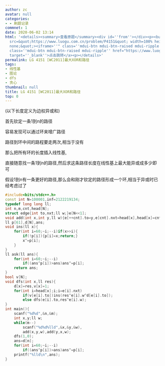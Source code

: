 ```yaml
---
author: zc
avatar: null
categories:
- - 刷题记录
commnet: 1
date: 2020-06-02 13:14
html: '<details><summary>查看原题</summary><div id=''from''></div><p><button onclick="document.getElementById(''from'').innerHTML=''<iframe
  src=&quot;https://www.luogu.com.cn/problem/P4151&quot; width=100% height=800px style=&quot;border:
  none;&quot;><iframe>''" class=''mdui-btn mdui-btn-raised mdui-ripple''>点击加载</button><a
  class=''mdui-btn mdui-btn-raised mdui-ripple'' href="https://www.luogu.com.cn/problem/P4151"
  target=''_blank''>点击跳转</a><p></details>'
permalink: LG 4151 [WC2011]最大XOR和路径
tags:
- 线性基
- 图论
- dfs
- 贪心
thumbnail: null
title: LG 4151 [WC2011]最大XOR和路径
top: 0
---
```

(以下长度定义为边权异或和)

首先钦定一条1到n的路径

容易发现可以通过环来增广路径

路径到环中间的路程要走两次,相当于没有

那么把所有环的长度插入线性基,

直接随意找一条1到n的路径,然后求这条路径长度在线性基上最大能异或成多少即可

假设1到n有一条更好的路径,那么会和刚才钦定的路径形成一个环,相当于异或时已经考虑过了

```cpp
#include<bits/stdc++.h>
const int N=100001,inf=2122219134;
typedef long long ll;
int n,m,cnt,head[N];
struct edge{int to,nxt;ll w;}e[N<<1];
void add(int x,int y,ll w){e[++cnt].to=y,e[cnt].nxt=head[x],head[x]=cnt;e[cnt].w=w;}
ll p[61],d[N],ans;
void ins(ll x){
    for(int i=60;~i;--i)if(x>>i){
        if(!p[i]){p[i]=x;return;}
        x^=p[i];
    }
}
ll ask(ll ans){
    for(int i=60;~i;--i)
        if((ans^p[i])>ans)ans^=p[i];
    return ans;
}
bool v[N];
void dfs(int x,ll res){
    d[x]=res,v[x]=1;
    for(int i=head[x];i;i=e[i].nxt)
        if(v[e[i].to])ins(res^e[i].w^d[e[i].to]);
        else dfs(e[i].to,res^e[i].w);
}
int main(){
    scanf("%d%d",&n,&m);
    int x,y;ll w;
    while(m--)
        scanf("%d%d%lld",&x,&y,&w),
        add(x,y,w),add(y,x,w);
    dfs(1,0);
    ans=d[n];
    for(int i=60;~i;--i)
        if((ans^p[i])>ans)ans^=p[i];
    printf("%lld\n",ans);
}
```
